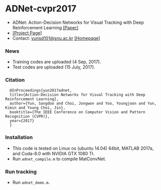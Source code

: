 # ADNet-cvpr2017

- ADNet: Action-Decision Networks for Visual Tracking with Deep Reinforcement Learning [[Paper]](https://drive.google.com/open?id=0B34VXh5mZ22cZUs2Umc1cjlBMFU)
- [[Project Page]](https://sites.google.com/view/cvpr2017-adnet) 
- Contact: yunsd101@snu.ac.kr [[Homepage]](https://sites.google.com/view/sdyunhome/)

### News
- Training codes are uploaded (4 Sep, 2017).
- Test codes are uploaded (15 July, 2017).

### Citation
```
  @InProceedings{yun2017adnet,
  title={Action-Decision Networks for Visual Tracking with Deep Reinforcement Learning},
  author={Yun, Sangdoo and Choi, Jongwon and Yoo, Youngjoon and Yun, Kimin and Young Choi, Jin},
  booktitle={The IEEE Conference on Computer Vision and Pattern Recognition (CVPR)},  
  year={2017}
  }
```
  
### Installation  
- This code is tested on Linux os (ubuntu 14.04) 64bit, MATLAB 2017a, and Cuda-8.0 with NVIDIA GTX 1080 TI.
- Run `adnet_compile.m` to compile MatConvNet.

### Run tracking
- Run `adnet_demo.m`.



